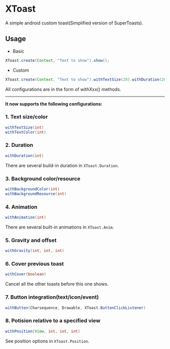 XToast
====
A simple android custom toast(Simplified version of SuperToasts).

## Usage

- Basic
```java
XToast.create(Context, "Text to show").show();
```

- Custom
```java
XToast.create(Context, "Text to show").withTextSize(20).withDuration(2000).show();
```

All configurations are in the form of withXxx() methods.

----

**It now supports the following configurations:**

### 1. Text size/color
```java
withTextSize(int)
withTextColor(int)
```

### 2. Duration
```java
withDuration(int)
```
There are several build-in duration in `XToast.Duration`.

### 3. Background color/resource
```java
withBackgroundColor(int)
withBackgroundResource(int)
```

### 4. Animation
```java
withAnimation(int)
```
There are several built-in animations in `XToast.Anim`.

### 5. Gravity and offset
```java
withGravity(int, int, int)
```

### 6. Cover previous toast
```java
withCover(boolean)
```
Cancel all the other toasts before this one shows.

### 7. Button integration(text/icon/event)
```java
withButton(Charsequence, Drawable, XToast.ButtonClickListener)
```

### 8. Potision relative to a specified view
```java
withPosition(View, int, int, int)
```
See position options in `XToast.Position`.
